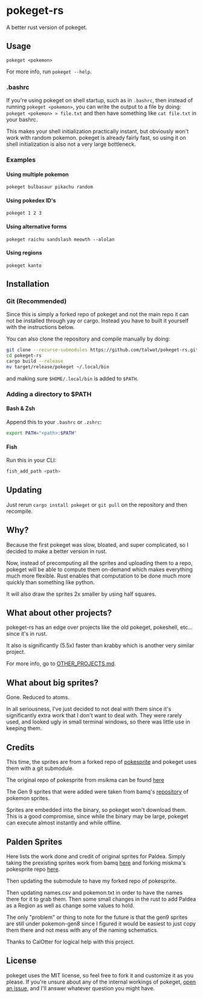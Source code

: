 # pokeget-rs

A better rust version of pokeget.

## Usage

`pokeget <pokemon>`

For more info, run `pokeget --help`.

### .bashrc

If you're using pokeget on shell startup, such as in `.bashrc`,
then instead of running `pokeget <pokemon>`, you can write the output
to a file by doing: `pokeget <pokemon> > file.txt`
and then have something like `cat file.txt` in your bashrc.

This makes your shell initialization practically instant, but obviously
won't work with random pokemon. pokeget is already fairly fast,
so using it on shell initialization is also not a very large bottleneck.

### Examples

#### Using multiple pokemon

`pokeget bulbasaur pikachu random`

#### Using pokedex ID's

`pokeget 1 2 3`

#### Using alternative forms

`pokeget raichu sandslash meowth --alolan`

#### Using regions

`pokeget kanto`

## Installation

### Git (Recommended)

Since this is simply a forked repo of pokeget and not the main repo it can not be installed through yay or cargo.
Instead you have to built it yourself with the instructions below.

You can also clone the repository and compile manually by doing:

```sh
git clone --recurse-submodules https://github.com/talwat/pokeget-rs.git
cd pokeget-rs
cargo build --release
mv target/release/pokeget ~/.local/bin
```

and making sure `$HOME/.local/bin` is added to `$PATH`.

### Adding a directory to $PATH

#### Bash & Zsh

Append this to your `.bashrc` or `.zshrc`:

```sh
export PATH="<path>:$PATH"
```

#### Fish

Run this in your CLI:

```sh
fish_add_path <path>
```

## Updating

Just rerun `cargo install pokeget` or `git pull` on the repository and then recompile.

## Why?

Because the first pokeget was slow, bloated, and super complicated, so I decided to make a better version in rust.

Now, instead of precomputing all the sprites and uploading them to a repo, pokeget will
be able to compute them on-demand which makes everything much more flexible.
Rust enables that computation to be done much more quickly than something like python.

It will also draw the sprites 2x smaller by using half squares.

## What about other projects?

pokeget-rs has an edge over projects like the old pokeget, pokeshell, etc... since it's in rust.

It also is significantly (5.5x) faster than krabby which is another very similar project.

For more info, go to [OTHER_PROJECTS.md](OTHER_PROJECTS.md).

## What about big sprites?

Gone. Reduced to atoms.

In all seriousness, I've just decided to not deal with them since it's significantly
extra work that I don't want to deal with. They were rarely used, and looked ugly
in small terminal windows, so there was little use in keeping them.

## Credits

This time, the sprites are from a forked repo of [pokesprite](https://github.com/cwalke6/pokesprite) and pokeget uses them with a git submodule.

The original repo of pokesprite from msikma can be found [here](https://github.com/msikma/pokesprite)

The Gen 9 sprites that were added were taken from bamq's [repository](https://github.com/bamq/pokemon-sprites) of pokemon sprites.

Sprites are embedded into the binary, so pokeget won't download them. This is a good compromise,
since while the binary may be large, pokeget can execute almost instantly and while offline.

## Palden Sprites

Here lists the work done and credit of original sprites for Paldea.
Simply taking the prexisting sprites work from bamq [here](https://github.com/bamq/pokemon-sprites) and forking miskma's pokesprite repo [here](https://github.com/msikma/pokesprite).

Then updating the submodule to have my forked repo of pokesprite.

Then updating names.csv and pokemon.txt in order to have the names there for it to grab them.
Then some small changes in the rust to add Paldea as a Region as well as change some values to hold.

The only "problem" or thing to note for the future is that the gen9 sprites are still under pokemon-gen8 since I figured it would be easiest to just copy them there and not mess with any of the naming schematics.

Thanks to CalOtter for logical help with this project.

## License

pokeget uses the MIT license, so feel free to fork it and customize it as you please.
If you're unsure about any of the internal workings of pokeget, [open an issue](https://github.com/talwat/pokeget-rs/issues),
and I'll answer whatever question you might have.

